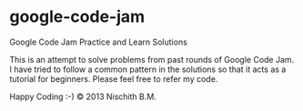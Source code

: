 google-code-jam
===============

Google Code Jam Practice and Learn Solutions

This is an attempt to solve problems from past rounds of Google Code Jam.
I have tried to follow a common pattern in the solutions so that it acts as a tutorial for beginners.
Please feel free to refer my code.


Happy Coding :-) © 2013 Nischith B.M.
